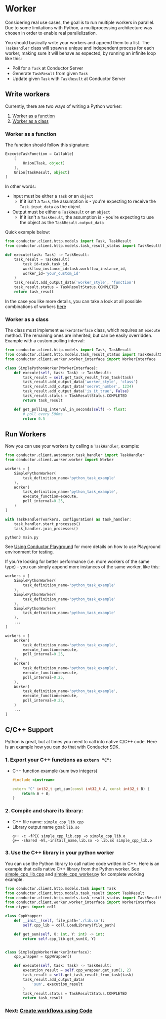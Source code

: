 # Worker

Considering real use cases, the goal is to run multiple workers in parallel. Due to some limitations with Python, a multiprocessing architecture was chosen in order to enable real parallelization.

You should basically write your workers and append them to a list. The `TaskHandler` class will spawn a unique and independent process for each worker, making sure it will behave as expected, by running an infinite loop like this:
* Poll for a `Task` at Conductor Server
* Generate `TaskResult` from given `Task`
* Update given `Task` with `TaskResult` at Conductor Server

## Write workers

Currently, there are two ways of writing a Python worker:
1. [Worker as a function](#worker-as-a-function)
2. [Worker as a class](#worker-as-a-class)


### Worker as a function

The function should follow this signature:

```python
ExecuteTaskFunction = Callable[
    [
        Union[Task, object]
    ],
    Union[TaskResult, object]
]
```

In other words:
* Input must be either a `Task` or an `object`
    * If it isn't a `Task`, the assumption is - you're expecting to receive the `Task.input_data` as the object
* Output must be either a `TaskResult` or an `object` 
    * If it isn't a `TaskResult`, the assumption is - you're expecting to use the object as the `TaskResult.output_data`

Quick example below:

```python
from conductor.client.http.models import Task, TaskResult
from conductor.client.http.models.task_result_status import TaskResultStatus

def execute(task: Task) -> TaskResult:
    task_result = TaskResult(
        task_id=task.task_id,
        workflow_instance_id=task.workflow_instance_id,
        worker_id='your_custom_id'
    )
    task_result.add_output_data('worker_style', 'function')
    task_result.status = TaskResultStatus.COMPLETED
    return task_result
```

In the case you like more details, you can take a look at all possible combinations of workers [here](../../tests/integration/resources/worker/python/python_worker.py)

### Worker as a class

The class must implement `WorkerInterface` class, which requires an `execute` method. The remaining ones are inherited, but can be easily overridden. Example with a custom polling interval:

```python
from conductor.client.http.models import Task, TaskResult
from conductor.client.http.models.task_result_status import TaskResultStatus
from conductor.client.worker.worker_interface import WorkerInterface

class SimplePythonWorker(WorkerInterface):
    def execute(self, task: Task) -> TaskResult:
        task_result = self.get_task_result_from_task(task)
        task_result.add_output_data('worker_style', 'class')
        task_result.add_output_data('secret_number', 1234)
        task_result.add_output_data('is_it_true', False)
        task_result.status = TaskResultStatus.COMPLETED
        return task_result

    def get_polling_interval_in_seconds(self) -> float:
        # poll every 500ms
        return 0.5
```

## Run Workers

Now you can use your workers by calling a `TaskHandler`, example:

```python
from conductor.client.automator.task_handler import TaskHandler
from conductor.client.worker.worker import Worker

workers = [
    SimplePythonWorker(
        task_definition_name='python_task_example'
    ),
    Worker(
        task_definition_name='python_task_example',
        execute_function=execute,
        poll_interval=0.25,
    )
]

with TaskHandler(workers, configuration) as task_handler:
    task_handler.start_processes()
    task_handler.join_processes()
```

```shell
python3 main.py
```

See [Using Conductor Playground](https://orkes.io/content/docs/getting-started/playground/using-conductor-playground) for more details on how to use Playground environment for testing.

If you're looking for better performance (i.e. more workers of the same type) - you can simply append more instances of the same worker, like this:

```python
workers = [
    SimplePythonWorker(
        task_definition_name='python_task_example'
    ),
    SimplePythonWorker(
        task_definition_name='python_task_example'
    ),
    SimplePythonWorker(
        task_definition_name='python_task_example'
    ),
    ...
]
```

```python
workers = [
    Worker(
        task_definition_name='python_task_example',
        execute_function=execute,
        poll_interval=0.25,
    ),
    Worker(
        task_definition_name='python_task_example',
        execute_function=execute,
        poll_interval=0.25,
    ),
    Worker(
        task_definition_name='python_task_example',
        execute_function=execute,
        poll_interval=0.25,
    )
    ...
]
```

## C/C++ Support
Python is great, but at times you need to call into native C/C++ code. 
Here is an example how you can do that with Conductor SDK.

### 1. Export your C++ functions as `extern "C"`:
   * C++ function example (sum two integers)
        ```cpp
        #include <iostream>

        extern "C" int32_t get_sum(const int32_t A, const int32_t B) {
            return A + B; 
        }
        ```
### 2. Compile and share its library:
   * C++ file name: `simple_cpp_lib.cpp`
   * Library output name goal: `lib.so`
        ```shell
        g++ -c -fPIC simple_cpp_lib.cpp -o simple_cpp_lib.o
        g++ -shared -Wl,-install_name,lib.so -o lib.so simple_cpp_lib.o
        ```
     
### 3. Use the C++ library in your python worker
You can use the Python library to call native code written in C++.  Here is an example that calls native C++ library
from the Python worker.
See [simple_cpp_lib.cpp](src/example/worker/cpp/simple_cpp_lib.cpp) 
and [simple_cpp_worker.py](src/example/worker/cpp/simple_cpp_worker.py) for complete working example.

```python
from conductor.client.http.models.task import Task
from conductor.client.http.models.task_result import TaskResult
from conductor.client.http.models.task_result_status import TaskResultStatus
from conductor.client.worker.worker_interface import WorkerInterface
from ctypes import cdll

class CppWrapper:
    def __init__(self, file_path='./lib.so'):
        self.cpp_lib = cdll.LoadLibrary(file_path)

    def get_sum(self, X: int, Y: int) -> int:
        return self.cpp_lib.get_sum(X, Y)


class SimpleCppWorker(WorkerInterface):
    cpp_wrapper = CppWrapper()

    def execute(self, task: Task) -> TaskResult:
        execution_result = self.cpp_wrapper.get_sum(1, 2)
        task_result = self.get_task_result_from_task(task)
        task_result.add_output_data(
            'sum', execution_result
        )
        task_result.status = TaskResultStatus.COMPLETED
        return task_result
```

### Next: [Create workflows using Code](../workflow/README.md)

